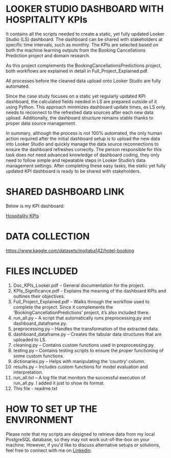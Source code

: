# LOOKER STUDIO DASHBOARD WITH HOSPITALITY KPIs
It contains all the scripts needed to create a static, yet fully updated Looker Studio (LS) dashboard. The dashboard can be shared with stakeholders at specific time intervals, such as monthly. The KPIs are selected based on both the machine learning outputs from the Booking Cancellations Prediction project and domain research.

As this project complements the BookingCancellationsPredictions project, both workflows are explained in detail in Full_Project_Explained.pdf.

All processes before the cleaned data upload onto Looker Studio are fully automated.

Since the case study focuses on a static yet regularly updated KPI dashboard, the calculated fields needed in LS are prepared outside of it using Python. This approach minimizes dashboard update times, as LS only needs to reconnect to the refreshed data sources after each new data upload. Additionally, the dashboard structure remains stable thanks to proper data source management.

In summary, although the process is not 100% automated, the only human action required after the initial dashboard setup is to upload the new data into Looker Studio and quickly manage the data source reconnections to ensure the dashboard refreshes correctly. The person responsible for this task does not need advanced knowledge of dashboard coding, they only need to follow simple and repeatable steps in Looker Studio’s data management settings. After completing these easy tasks, the static yet fully updated KPI dashboard is ready to be shared with stakeholders.

# SHARED DASHBOARD LINK
Below is my KPI dashboard:  

[Hospitality KPIs](https://lookerstudio.google.com/reporting/8ee13cf9-54e6-41ac-823e-af0706cec66c)


# DATA COLLECTION
https://www.kaggle.com/datasets/mojtaba142/hotel-booking

# FILES INCLUDED
1) Doc_KPIs_Looker.pdf – General documentation for the project.
2) KPIs_Significance.pdf - Explains the meaning of the dashboard KPIs and outlines their objectives.
3) Full_Project_Explained.pdf – Walks through the workflow used to complete the project. Since it complements the ‘BookingCancellationPredictions’ project, it’s also included there.
4) run_all.py – A script that automatically runs preprocessing.py and dashboard_dataframe.py.
5) preprocessing.py – Handles the transformation of the extracted data.
6) dashboard_dataframe.py – Creates the tabular data structures that are uploaded to LS.
7) cleaning.py – Contains custom functions used in preprocessing.py.
8) testing.py – Contains testing scripts to ensure the proper functioning of some custom functions.
9) dictionaries.py – Helps with manipulating the ‘country’ column.
10) results.py – Includes custom functions for model evaluation and interpretation.
11) run_all.txt – A log file that monitors the successful execution of run_all.py. I added it just to show its format.
12) This file - readme.txt

# HOW TO SET UP THE ENVIRONMENT
Please note that my scripts are designed to retrieve data from my local PostgreSQL database, so they may not work out-of-the-box on your machine. However, if you'd like to discuss alternative setups or solutions, feel free to connect with me on [Linkedin](https://www.linkedin.com/in/kimon-ioannis-lappas).
